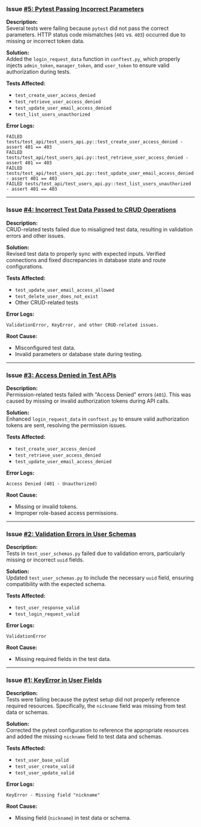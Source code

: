 ### **Issue [#5: Pytest Passing Incorrect Parameters](../../issues/5)**  
**Description:**  
Several tests were failing because `pytest` did not pass the correct parameters. HTTP status code mismatches (`401` vs. `403`) occurred due to missing or incorrect token data.

**Solution:**  
Added the `login_request_data` function in `conftest.py`, which properly injects `admin_token`, `manager_token`, and `user_token` to ensure valid authorization during tests.

**Tests Affected:**  
- `test_create_user_access_denied`  
- `test_retrieve_user_access_denied`  
- `test_update_user_email_access_denied`  
- `test_list_users_unauthorized`  

**Error Logs:**  
```
FAILED tests/test_api/test_users_api.py::test_create_user_access_denied - assert 401 == 403
FAILED tests/test_api/test_users_api.py::test_retrieve_user_access_denied - assert 401 == 403
FAILED tests/test_api/test_users_api.py::test_update_user_email_access_denied - assert 401 == 403
FAILED tests/test_api/test_users_api.py::test_list_users_unauthorized - assert 401 == 403
```

---

### **Issue [#4: Incorrect Test Data Passed to CRUD Operations](../../issues/4)**  
**Description:**  
CRUD-related tests failed due to misaligned test data, resulting in validation errors and other issues.

**Solution:**  
Revised test data to properly sync with expected inputs. Verified connections and fixed discrepancies in database state and route configurations.

**Tests Affected:**  
- `test_update_user_email_access_allowed`  
- `test_delete_user_does_not_exist`  
- Other CRUD-related tests  

**Error Logs:**  
```
ValidationError, KeyError, and other CRUD-related issues.
```

**Root Cause:**  
- Misconfigured test data.  
- Invalid parameters or database state during testing.

---

### **Issue [#3: Access Denied in Test APIs](../../issues/3)**  
**Description:**  
Permission-related tests failed with "Access Denied" errors (`401`). This was caused by missing or invalid authorization tokens during API calls.

**Solution:**  
Enhanced `login_request_data` in `conftest.py` to ensure valid authorization tokens are sent, resolving the permission issues.

**Tests Affected:**  
- `test_create_user_access_denied`  
- `test_retrieve_user_access_denied`  
- `test_update_user_email_access_denied`  

**Error Logs:**  
```
Access Denied (401 - Unauthorized)
```

**Root Cause:**  
- Missing or invalid tokens.  
- Improper role-based access permissions.

---

### **Issue [#2: Validation Errors in User Schemas](../../issues/2)**  
**Description:**  
Tests in `test_user_schemas.py` failed due to validation errors, particularly missing or incorrect `uuid` fields.

**Solution:**  
Updated `test_user_schemas.py` to include the necessary `uuid` field, ensuring compatibility with the expected schema.

**Tests Affected:**  
- `test_user_response_valid`  
- `test_login_request_valid`  

**Error Logs:**  
```
ValidationError
```

**Root Cause:**  
- Missing required fields in the test data.

---

### **Issue [#1: KeyError in User Fields](../../issues/1)**  
**Description:**  
Tests were failing because the pytest setup did not properly reference required resources. Specifically, the `nickname` field was missing from test data or schemas.

**Solution:**  
Corrected the pytest configuration to reference the appropriate resources and added the missing `nickname` field to test data and schemas.

**Tests Affected:**  
- `test_user_base_valid`  
- `test_user_create_valid`  
- `test_user_update_valid`  

**Error Logs:**  
```
KeyError - Missing field "nickname"
```

**Root Cause:**  
- Missing field (`nickname`) in test data or schema.
